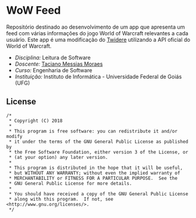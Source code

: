 # WoW Feed

Repositório destinado ao desenvolvimento de um app que apresenta um feed com várias informações do jogo World of Warcraft relevantes a cada usuário. Este app é uma modificação do [Twidere](https://github.com/TwidereProject/Twidere-Android) utilizando a API oficial do World of Warcraft.

* *Disciplina:* Leitura de Software
* *Doscente:* [Taciano Messias Moraes](http://www.inf.ufg.br/node/984?device=mobile)
* *Curso:* Engenharia de Software
* *Instituição:* Instituto de Informática - Universidade Federal de Goiás (UFG)

## License ##


    /*
     * Copyright (C) 2018
     *
     * This program is free software: you can redistribute it and/or modify
     * it under the terms of the GNU General Public License as published by
     * the Free Software Foundation, either version 3 of the License, or
     * (at your option) any later version.
     *
     * This program is distributed in the hope that it will be useful,
     * but WITHOUT ANY WARRANTY; without even the implied warranty of
     * MERCHANTABILITY or FITNESS FOR A PARTICULAR PURPOSE.  See the
     * GNU General Public License for more details.
     *
     * You should have received a copy of the GNU General Public License
     * along with this program.  If not, see <http://www.gnu.org/licenses/>.
     */

